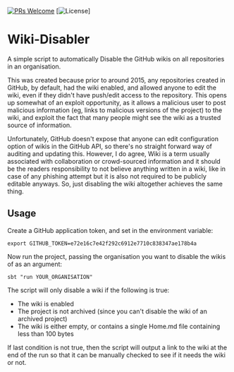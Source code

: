 [![PRs Welcome](https://img.shields.io/badge/PRs-welcome-brightgreen.svg?style=flat-square)](http://makeapullrequest.com)
[![License](https://img.shields.io/crates/l/l.svg?style=flat-square)]


# Wiki-Disabler
A simple script to automatically Disable the GitHub wikis on all repositories in an organisation.

This was created because prior to around 2015, any repositories created in GitHub, by default, had the wiki enabled, and allowed anyone to edit the wiki, even if they didn't have push/edit access to the repository. This opens up somewhat of an exploit opportunity, as it allows a malicious user to post malicious information (eg, links to malicious versions of the project) to the wiki, and exploit the fact that many people might see the wiki as a trusted source of information.

Unfortunately, GitHub doesn't expose that anyone can edit configuration option of wikis in the GitHub API, so there's no straight forward way of auditing and updating this. However, I do agree, Wiki is a term usually associated with collaboration or crowd-sourced information and it should be the readers responsibility to not believe anything written in a wiki, like in case of any phishing attempt but it is also not required to be publicly editable anyways. So, just disabling the wiki altogether achieves the same thing.

## Usage

Create a GitHub application token, and set in the environment variable:

```
export GITHUB_TOKEN=e72e16c7e42f292c6912e7710c838347ae178b4a
```

Now run the project, passing the organisation you want to disable the wikis of as an argument:

```
sbt "run YOUR_ORGANISATION"
```

The script will only disable a wiki if the following is true:

* The wiki is enabled
* The project is not archived (since you can't disable the wiki of an archived project)
* The wiki is either empty, or contains a single Home.md file containing less than 100 bytes

If last condition is not true, then the script will output a link to the wiki at the end of the run so that it can be manually checked to see if it needs the wiki or not.
